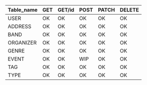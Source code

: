 | Table_name | GET | GET/id | POST | PATCH | DELETE |
| ---------- | --- | ------ | ---- | ----- | ------ |
| USER       | OK  | OK     | OK   | OK    | OK     |
| ADDRESS    | OK  | OK     | OK   | OK    | OK     |
| BAND       | OK  | OK     | OK   | OK    | OK     |
| ORGANIZER  | OK  | OK     | OK   | OK    | OK     |
| GENRE      | OK  | OK     | OK   | OK    | OK     |
| EVENT      | OK  | OK     | WIP  | OK    | OK     |
| TAG        | OK  | OK     | OK   | OK    | OK     |
| TYPE       | OK  | OK     | OK   | OK    | OK     |